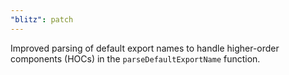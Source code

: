 ```yaml
---
"blitz": patch
---
```


Improved parsing of default export names to handle higher-order components (HOCs) in the `parseDefaultExportName` function.
